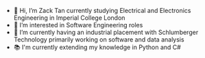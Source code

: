 - 👋 Hi, I’m Zack Tan currently studying Electrical and Electronics Engineering in Imperial College London
- 👀 I’m interested in Software Engineering roles
- 🌱 I’m currently having an industrial placement with Schlumberger Technology primarily working on software and data analysis
- :books: I'm currently extending my knowledge in Python and C#




